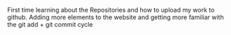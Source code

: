 First time learning about the Repositories and how to upload my work to github.
Adding more elements to the website and getting more familiar with the git add + git commit cycle
